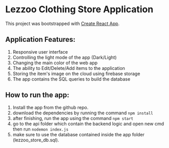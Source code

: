 
# Lezzoo Clothing Store Application

  

This project was bootstrapped with [Create React App](https://github.com/facebook/create-react-app).

  

## Application Features:

1. Responsive user interface 
2. Controlling the light mode of the app (Dark/Light)
3. Changing the main color of the web app  
4. The ability to Edit/Delete/Add items to the application
5. Storing the item's image on the cloud using firebase storage 
6. The app contains the SQL queries to build the database

  

## How to run the app:
1. Install the app from the github repo.
2. download the dependencies by running the command `npm install`
3. after finishing, run the app using the command `npm start`
4. go to the api folder which contain the backend logic and open new cmd then run `nodemon index.js`
5. make sure to use the database contained inside the app folder (lezzoo_store_db.sql).
